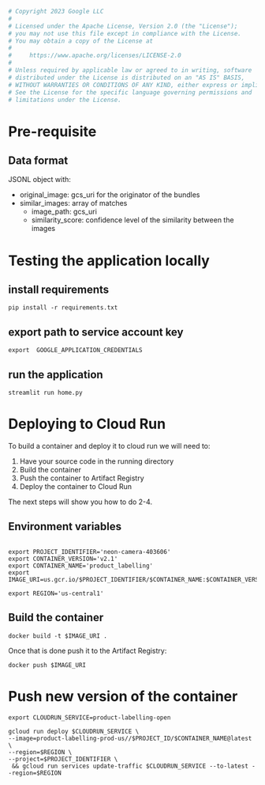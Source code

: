 ```python
# Copyright 2023 Google LLC
#
# Licensed under the Apache License, Version 2.0 (the "License");
# you may not use this file except in compliance with the License.
# You may obtain a copy of the License at
#
#     https://www.apache.org/licenses/LICENSE-2.0
#
# Unless required by applicable law or agreed to in writing, software
# distributed under the License is distributed on an "AS IS" BASIS,
# WITHOUT WARRANTIES OR CONDITIONS OF ANY KIND, either express or implied.
# See the License for the specific language governing permissions and
# limitations under the License.
``` 

# Pre-requisite

## Data format

JSONL object with:
- original_image: gcs_uri for the originator of the bundles
- similar_images: array of matches
    - image_path: gcs_uri
    - similarity_score: confidence level of the similarity between the images

# Testing the application locally

## install requirements

```shell
pip install -r requirements.txt 
```

## export path to service account key 

```shell
export  GOOGLE_APPLICATION_CREDENTIALS
```

## run the application
```shell
streamlit run home.py 
```


# Deploying to Cloud Run

To build a container and deploy it to cloud run we will need to: 

1. Have your source code in the running directory
2. Build the container
3. Push the container to Artifact Registry
4. Deploy the container to Cloud Run

The next steps will show you how to do 2-4.

## Environment variables
```

export PROJECT_IDENTIFIER='neon-camera-403606'
export CONTAINER_VERSION='v2.1'
export CONTAINER_NAME='product_labelling'
export IMAGE_URI=us.gcr.io/$PROJECT_IDENTIFIER/$CONTAINER_NAME:$CONTAINER_VERSION

export REGION='us-central1'

```

## Build the container
```shell
docker build -t $IMAGE_URI .
```
Once that is done push it to the Artifact Registry: 

```shell
docker push $IMAGE_URI
```

# Push new version of the container

```shell
export CLOUDRUN_SERVICE=product-labelling-open
```

```shell
gcloud run deploy $CLOUDRUN_SERVICE \
--image=product-labelling-prod-us//$PROJECT_ID/$CONTAINER_NAME@latest \
--region=$REGION \
--project=$PROJECT_IDENTIFIER \
 && gcloud run services update-traffic $CLOUDRUN_SERVICE --to-latest --region=$REGION
```